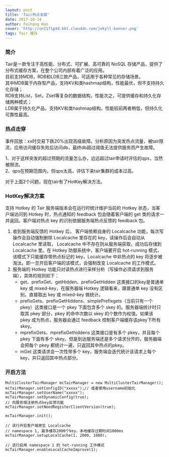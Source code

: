 ```yaml
---
layout: post
title: 'Tair热点击穿'
date: 2017-10-14
author: Feihang Han
cover: 'http://on2171g4d.bkt.clouddn.com/jekyll-banner.png'
tags: Tair 缓存
---
```


### 简介

Tair是一款专注于高性能、分布式、可扩展、高可靠的 NoSQL 存储产品，提供了分布式缓存方案，在整个公司内部有着广泛的应用。  
目前支持MDB，RDB和LDB三款产品，可适用于各种常见的存储场景。  
其中MDB属于内存型产品，支持KV和类hashmap结构，性能最优，但不支持持久化存储；  
RDB支持List，Set，Zset等复杂的数据结构，性能次之，可提供缓存和持久化存储两种模式；  
LDB属于持久化产品，支持KV和类hashmap结构，性能较前两者稍低，但持久化可靠性最高。

### 热点击穿

事件回放：xx时交易下跌20%出现高级故障。分析原因为突发热点流量，被tair限流，应用访问缓存失败后访问db，最终db超过阈值无法提供服务而产生故障。

1、对于这样突发的超过预期的流量怎么办，远远超过tair申请时评估的qps，当然被限流。  
2、qps在预期范围内，但qps太高，评估下来tair集群的成本过高。

对于上面2个问题，现在tair有了HotKey解决方法。

### HotKey解决方案

支持 Hotkey 的 Tair 服务端版本会在运行时统计维护当前的 Hotkey 状态，当客户端访问到 Hotkey 时，热点通知的 feedback 包会随着客户端的 get 类的请求一并返回。客户端对热点 key 的识别依据服务端热点反馈的 feedback 包。

1. 收到服务端反馈的 Hotkey 后， 客户端依赖自身的 Localcache 功能，每次写操作会自动强制删除 Localcache 里存在的 key，读操作后会自动从 Localcache 里读取， Localcache 中不存在则从服务端获取，成功后存储到 Localcache 里。在 Hotkey 防御系统中，客户端要开启 hot-running 模式，该模式下只能缓存带热点标记的 key，Localcache 中非热点的 key 将逐步被淘汰。即一旦开启客户端的该模式，会强制改变 Localcache 的工作模式。
2. 服务端的 Hotkey 功能只对读热点进行采样分析（写操作必须请求到服务端），具体的规则如下：
   * get、prefixGet、getHidden、prefixGetHidden 这类接口的key是普通单 key 或 mixed-key，在服务器端 Hotkey 逻辑看来，跟普通单 key 没有区别。直接取出 key 或 mixed-key 做统计。
   * prefixGets、prefixGetHiddens、simplePrefixgets（当前只有一个pkey）这类接口是一个 pkey 下面包含多个 skey 的。服务器端统计时只取其 pkey 部分，pkey 的命中次数以 skey 的个数作为权值。如果该 pkey 成为热点，服务器会通过 feedback 控制客户端缓存该pkey下所有skey。
   * mprefixGets、mprefixGethiddens 这类接口是有多个 pkey，并且每个pkey 下面有多个 skey。但是到达服务端还是多个请求分开的，服务器端会把每个 pkey 都统计一遍，只返回其中热点的pkey。
   * mGet 这类请求会一次性带多个 key，服务端会迭代统计该请求上每个 key，并只返回其中热点部分。

### 开启方法

```
MultiClusterTairManager mcTairManager = new MultiClusterTairManager();
mcTairManager.setConfigID("xxxxx");// 或者使用username初始化 mcTairManager.setUserName("xxxxx");
mcTairManager.setDynamicConfig(true);
// 向服务端注册热点key反馈功能
mcTairManager.setNeedRegisterClientVersion(true);   

mcTairManager.init();

// 该行开启客户端原生 Localcache
// namespace 1, 最多缓存2000个key，本地缓存过期时间1000ms
mcTairManager.setupLocalCache(1, 2000, 1000);

// 该行启用 namespace 1 的 hot-running 工作模式
mcTairManager.enableLocalCacheImprove(1);
```




